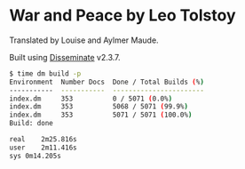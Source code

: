 War and Peace by Leo Tolstoy
============================

Translated by Louise and Aylmer Maude.

Built using [Disseminate] v2.3.7.

```bash
$ time dm build -p
Environment  Number Docs  Done / Total Builds (%)
-----------  -----------  -----------------------
index.dm     353          0 / 5071 (0.0%)
index.dm     353          5068 / 5071 (99.9%)
index.dm     353          5071 / 5071 (100.0%)
Build: done

real	2m25.816s
user	2m11.416s
sys	0m14.205s
```

[Disseminate]: https://github.com/dissemia/disseminate

